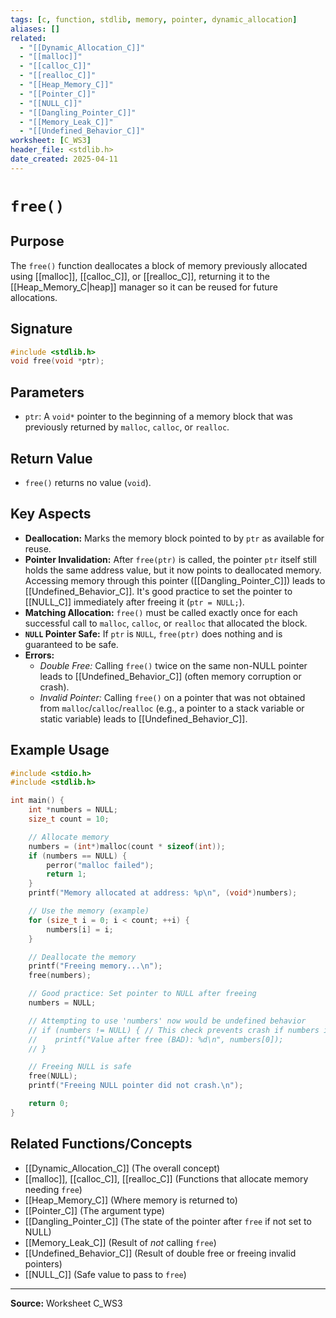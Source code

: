 ```yaml
---
tags: [c, function, stdlib, memory, pointer, dynamic_allocation]
aliases: []
related:
  - "[[Dynamic_Allocation_C]]"
  - "[[malloc]]"
  - "[[calloc_C]]"
  - "[[realloc_C]]"
  - "[[Heap_Memory_C]]"
  - "[[Pointer_C]]"
  - "[[NULL_C]]"
  - "[[Dangling_Pointer_C]]"
  - "[[Memory_Leak_C]]"
  - "[[Undefined_Behavior_C]]"
worksheet: [C_WS3]
header_file: <stdlib.h>
date_created: 2025-04-11
---
```

# ` free() `

## Purpose

The `free()` function deallocates a block of memory previously allocated using [[malloc]], [[calloc_C]], or [[realloc_C]], returning it to the [[Heap_Memory_C|heap]] manager so it can be reused for future allocations.

## Signature

```c
#include <stdlib.h>
void free(void *ptr);
```

## Parameters

-   `ptr`: A `void*` pointer to the beginning of a memory block that was previously returned by `malloc`, `calloc`, or `realloc`.

## Return Value

-   `free()` returns no value (`void`).

## Key Aspects

-   **Deallocation:** Marks the memory block pointed to by `ptr` as available for reuse.
-   **Pointer Invalidation:** After `free(ptr)` is called, the pointer `ptr` itself still holds the same address value, but it now points to deallocated memory. Accessing memory through this pointer ([[Dangling_Pointer_C]]) leads to [[Undefined_Behavior_C]]. It's good practice to set the pointer to [[NULL_C]] immediately after freeing it (`ptr = NULL;`).
-   **Matching Allocation:** `free()` must be called exactly once for each successful call to `malloc`, `calloc`, or `realloc` that allocated the block.
-   **`NULL` Pointer Safe:** If `ptr` is `NULL`, `free(ptr)` does nothing and is guaranteed to be safe.
-   **Errors:**
    -   *Double Free:* Calling `free()` twice on the same non-NULL pointer leads to [[Undefined_Behavior_C]] (often memory corruption or crash).
    -   *Invalid Pointer:* Calling `free()` on a pointer that was not obtained from `malloc`/`calloc`/`realloc` (e.g., a pointer to a stack variable or static variable) leads to [[Undefined_Behavior_C]].

## Example Usage

```c
#include <stdio.h>
#include <stdlib.h>

int main() {
    int *numbers = NULL;
    size_t count = 10;

    // Allocate memory
    numbers = (int*)malloc(count * sizeof(int));
    if (numbers == NULL) {
        perror("malloc failed");
        return 1;
    }
    printf("Memory allocated at address: %p\n", (void*)numbers);

    // Use the memory (example)
    for (size_t i = 0; i < count; ++i) {
        numbers[i] = i;
    }

    // Deallocate the memory
    printf("Freeing memory...\n");
    free(numbers);

    // Good practice: Set pointer to NULL after freeing
    numbers = NULL;

    // Attempting to use 'numbers' now would be undefined behavior
    // if (numbers != NULL) { // This check prevents crash if numbers is NULL
    //    printf("Value after free (BAD): %d\n", numbers[0]);
    // }

    // Freeing NULL is safe
    free(NULL);
    printf("Freeing NULL pointer did not crash.\n");

    return 0;
}
```

## Related Functions/Concepts
- [[Dynamic_Allocation_C]] (The overall concept)
- [[malloc]], [[calloc_C]], [[realloc_C]] (Functions that allocate memory needing `free`)
- [[Heap_Memory_C]] (Where memory is returned to)
- [[Pointer_C]] (The argument type)
- [[Dangling_Pointer_C]] (The state of the pointer after `free` if not set to NULL)
- [[Memory_Leak_C]] (Result of *not* calling `free`)
- [[Undefined_Behavior_C]] (Result of double free or freeing invalid pointers)
- [[NULL_C]] (Safe value to pass to `free`)

---
**Source:** Worksheet C_WS3